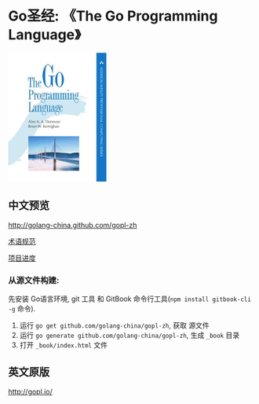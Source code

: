 # Go圣经: 《The Go Programming Language》

[![](cover_small.jpg)](http://golang-china.github.io/gopl-zh/)

## 中文预览

http://golang-china.github.com/gopl-zh

[术语规范](trans-terms.md)

[项目进度](progress.md)

### 从源文件构建:

先安装 Go语言环境, git 工具 和 GitBook 命令行工具(`npm install gitbook-cli -g` 命令).

1. 运行 `go get github.com/golang-china/gopl-zh`, 获取 源文件
2. 运行 `go generate github.com/golang-china/gopl-zh`, 生成 `_book` 目录
3. 打开 `_book/index.html` 文件

## 英文原版

http://gopl.io/
